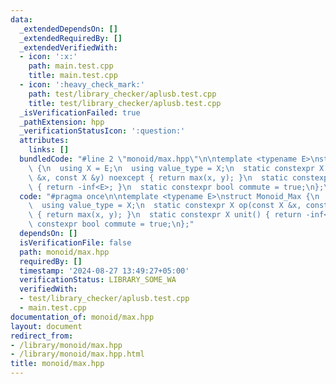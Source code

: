 ```yaml
---
data:
  _extendedDependsOn: []
  _extendedRequiredBy: []
  _extendedVerifiedWith:
  - icon: ':x:'
    path: main.test.cpp
    title: main.test.cpp
  - icon: ':heavy_check_mark:'
    path: test/library_checker/aplusb.test.cpp
    title: test/library_checker/aplusb.test.cpp
  _isVerificationFailed: true
  _pathExtension: hpp
  _verificationStatusIcon: ':question:'
  attributes:
    links: []
  bundledCode: "#line 2 \"monoid/max.hpp\"\n\ntemplate <typename E>\nstruct Monoid_Max\
    \ {\n  using X = E;\n  using value_type = X;\n  static constexpr X op(const X\
    \ &x, const X &y) noexcept { return max(x, y); }\n  static constexpr X unit()\
    \ { return -inf<E>; }\n  static constexpr bool commute = true;\n};\n"
  code: "#pragma once\n\ntemplate <typename E>\nstruct Monoid_Max {\n  using X = E;\n\
    \  using value_type = X;\n  static constexpr X op(const X &x, const X &y) noexcept\
    \ { return max(x, y); }\n  static constexpr X unit() { return -inf<E>; }\n  static\
    \ constexpr bool commute = true;\n};"
  dependsOn: []
  isVerificationFile: false
  path: monoid/max.hpp
  requiredBy: []
  timestamp: '2024-08-27 13:49:27+05:00'
  verificationStatus: LIBRARY_SOME_WA
  verifiedWith:
  - test/library_checker/aplusb.test.cpp
  - main.test.cpp
documentation_of: monoid/max.hpp
layout: document
redirect_from:
- /library/monoid/max.hpp
- /library/monoid/max.hpp.html
title: monoid/max.hpp
---
```

